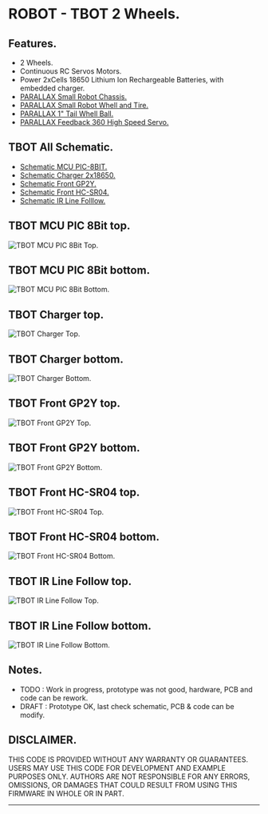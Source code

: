 # ROBOT - TBOT 2 Wheels.

## Features.

- 2 Wheels.
- Continuous RC Servos Motors.
- Power 2xCells 18650 Lithium Ion Rechargeable Batteries, with embedded charger.
- [PARALLAX Small Robot Chassis.](https://www.parallax.com/product/700-00022)
- [PARALLAX Small Robot Whell and Tire.](https://www.parallax.com/product/28114)
- [PARALLAX 1" Tail Whell Ball.](https://www.parallax.com/product/700-00009)
- [PARALLAX Feedback 360 High Speed Servo.](https://www.parallax.com/product/900-00360)

## TBOT All Schematic.

- [Schematic MCU PIC-8BIT.](https://github.com/tronixio/robot-tbot/blob/main/Kicad/mcu/pdf/schematic.pdf)
- [Schematic Charger 2x18650.](https://github.com/tronixio/robot-tbot/blob/main/Kicad/charger/pdf/schematic.pdf)
- [Schematic Front GP2Y.](https://github.com/tronixio/robot-tbot/blob/blob/main/Kicad/front-gp2y/pdf/schematic.pdf)
- [Schematic Front HC-SR04.](https://github.com/tronixio/robot-tbot/blob/main/Kicad/front-hc/pdf/schematic.pdf)
- [Schematic IR Line Folllow.](https://github.com/tronixio/robot-tbot/blob/main/Kicad/ir-line/pdf/schematic.pdf)

## TBOT MCU PIC 8Bit top.

![TBOT MCU PIC 8Bit Top.](https://github.com/tronixio/robot-tbot/blob/main/Kicad/mcu/pics/top.png)

## TBOT MCU PIC 8Bit bottom.

![TBOT MCU PIC 8Bit Bottom.](https://github.com/tronixio/robot-tbot/blob/main/Kicad/mcu/pics/bottom.png)

## TBOT Charger top.

![TBOT Charger Top.](https://github.com/tronixio/robot-tbot/blob/main/Kicad/charger/pics/top.png)

## TBOT Charger bottom.

![TBOT Charger Bottom.](https://github.com/tronixio/robot-tbot/blob/main/Kicad/charger/pics/bottom.png)

## TBOT Front GP2Y top.

![TBOT Front GP2Y Top.](https://github.com/tronixio/robot-tbot/blob/main/Kicad/front-gp2y/pics/top.png)

## TBOT Front GP2Y bottom.

![TBOT Front GP2Y Bottom.](https://github.com/tronixio/robot-tbot/blob/main/Kicad/front-gp2y/pics/bottom.png)

## TBOT Front HC-SR04 top.

![TBOT Front HC-SR04 Top.](https://github.com/tronixio/robot-tbot/blob/main/Kicad/front-hc/pics/top.png)

## TBOT Front HC-SR04 bottom.

![TBOT Front HC-SR04 Bottom.](https://github.com/tronixio/robot-tbot/blob/main/Kicad/front-hc/pics/bottom.png)

## TBOT IR Line Follow top.

![TBOT IR Line Follow Top.](https://github.com/tronixio/robot-tbot/blob/main/Kicad/ir-line/pics/top.png)

## TBOT IR Line Follow bottom.

![TBOT IR Line Follow Bottom.](https://github.com/tronixio/robot-tbot/blob/main/Kicad/ir-line/pics/bottom.png)

## Notes.

- TODO : Work in progress, prototype was not good, hardware, PCB and code can be rework.
- DRAFT : Prototype OK, last check schematic, PCB & code can be modify.

## DISCLAIMER.

THIS CODE IS PROVIDED WITHOUT ANY WARRANTY OR GUARANTEES.
USERS MAY USE THIS CODE FOR DEVELOPMENT AND EXAMPLE PURPOSES ONLY.
AUTHORS ARE NOT RESPONSIBLE FOR ANY ERRORS, OMISSIONS, OR DAMAGES THAT COULD
RESULT FROM USING THIS FIRMWARE IN WHOLE OR IN PART.

---

